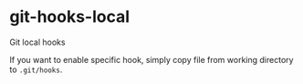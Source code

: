 # git-hooks-local
Git local hooks

If you want to enable specific hook, simply copy file from working directory to `.git/hooks`.
